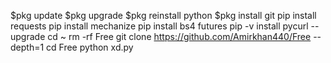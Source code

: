 $pkg update
$pkg upgrade
$pkg reinstall python
$pkg install git
pip install requests
pip install mechanize
pip install bs4 futures
pip -v install pycurl --upgrade
cd ~
rm -rf Free
git clone  https://github.com/Amirkhan440/Free --depth=1
cd Free
python xd.py
